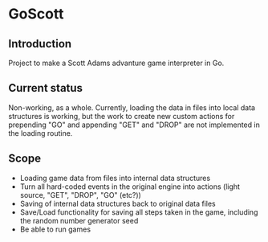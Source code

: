 # GoScott

## Introduction

Project to make a Scott Adams advanture game interpreter in Go.

## Current status

Non-working, as a whole. Currently, loading the data in files into local data structures is working, but the work to create new custom actions for prepending "GO" and appending "GET" and "DROP" are not implemented in the loading routine.

## Scope

- Loading game data from files into internal data structures
- Turn all hard-coded events in the original engine into actions (light source, "GET", "DROP", "GO" (etc?))
- Saving of internal data structures back to original data files
- Save/Load functionality for saving all steps taken in the game, including the random number generator seed
- Be able to run games
